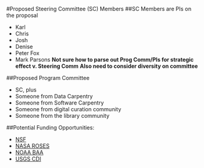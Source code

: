 #Proposed Steering Committee (SC) Members
##SC Members are PIs on the proposal
* Karl
* Chris
* Josh
* Denise
* Peter Fox
* Mark Parsons
**Not sure how to parse out Prog Comm/PIs for strategic effect v. Steering Comm**
**Also need to consider diversity on committee**

##Proposed Program Committee
* SC, plus
* Someone from Data Carpentry
* Someone from Software Carpentry
* Someone from digital curation community
* Someone from the library community

##Potential Funding Opportunities:

* [NSF](http://www.nsf.gov/funding/pgm_summ.jsp?pims_id=505015&org=OISE&sel_org=OISE&from=fund)
* [NASA ROSES](https://nspires.nasaprs.com/external/viewrepositorydocument/cmdocumentid=498022/solicitationId=%7B5485187B-71B6-DF3D-FDE7-53DA38B14614%7D/viewSolicitationDocument=1/E.2+TWSC.pdf)
* [NOAA BAA](https://coast.noaa.gov/funding/_pdf/NOAA-BAA-NOAA-NFA-NFAPO-2016-2004791-posted-12.30.2015-closing-09.30.2017.pdf)
* [USGS CDI](https://my.usgs.gov/confluence/display/cdi/2018+Proposals)
